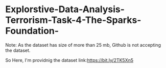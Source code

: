 # Explorstive-Data-Analysis-Terrorism-Task-4-The-Sparks-Foundation-

Note: As the dataset has size of more than 25 mb, Github is not accepting the dataset.

So Here, I'm providnig the dataset link:https://bit.ly/2TK5Xn5
